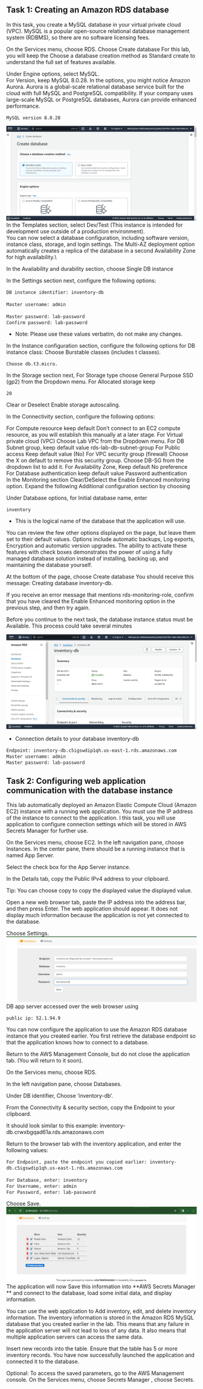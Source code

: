 ## Task 1: Creating an Amazon RDS database
In this task, you create a MySQL database in your virtual private cloud (VPC). MySQL is a popular open-source relational database management system (RDBMS), so there are no software licensing fees.

On the Services  menu, choose RDS.
Choose Create database
For this lab, you will keep the Choose a database creation method as Standard create to understand the full set of features available.

Under Engine options, select  MySQL.\
For Version, keep MySQL 8.0.28.
In the options, you might notice Amazon Aurora. Aurora is a global-scale relational database service built for the cloud with full MySQL and PostgreSQL compatibility. If your company uses large-scale MySQL or PostgreSQL databases, Aurora can provide enhanced performance.
```
MySQL version 8.0.28
```
![image](./images/database-creation.png)
In the Templates section, select  Dev/Test (This instance is intended for development use outside of a production environment).\
You can now select a database configuration, including software version, instance class, storage, and login settings. The Multi-AZ deployment option automatically creates a replica of the database in a second Availability Zone for high availability.\

In the Availability and durability section, choose Single DB instance

In the Settings section next, configure the following options:
```
DB instance identifier: inventory-db

Master username: admin

Master password: lab-password
Confirm password: lab-password
```
- Note: Please use these values verbatim, do not make any changes.

In the Instance configuration section, configure the following options for DB instance class:
Choose  Burstable classes (includes t classes).
```
Choose db.t3.micro.
```
In the Storage section next,
For Storage type choose General Purpose SSD (gp2) from the Dropdown menu.
For Allocated storage keep 
```
20
```
Clear or Deselect Enable storage autoscaling.

In the Connectivity section, configure the following options:

For Compute resource
keep default  Don’t connect to an EC2 compute resource, as you will establish this manually at a later stage.
For Virtual private cloud (VPC) Choose Lab VPC from the Dropdown menu.
For DB Subnet group, keep default value rds-lab-db-subnet-group
For Public access Keep default value (No)
For VPC security group (firewall)
Choose the X on default to remove this security group.
Choose DB-SG from the dropdown list to add it.
For Availability Zone, Keep default No preference
For Database authentication keep default value  Password authentication\
In the Monitoring section
Clear/DeSelect the  Enable Enhanced monitoring option.
Expand the following Additional configuration section by choosing

Under Database options, for Initial database name, enter 
```
inventory
```
- This is the logical name of the database that the application will use.

 You can review the few other options displayed on the page, but leave them set to their default values. Options include automatic backups, Log exports, Encryption and automatic version upgrades. The ability to activate these features with check boxes demonstrates the power of using a fully managed database solution instead of installing, backing up, and maintaining the database yourself.

At the bottom of the page, choose Create database
You should receive this message: Creating database inventory-db.

 If you receive an error message that mentions rds-monitoring-role, confirm that you have cleared the Enable Enhanced monitoring option in the previous step, and then try again.

Before you continue to the next task, the database instance status must be Available. This process could take several minutes

![image](./images/db-available.png)

- Connection details to your database inventory-db
```
Endpoint: inventory-db.c5igswdip1qh.us-east-1.rds.amazonaws.com
Master username: admin
Master password: lab-password
```

## Task 2: Configuring web application communication with the database instance
This lab automatically deployed an Amazon Elastic Compute Cloud (Amazon EC2) instance with a running web application. You must use the IP address of the instance to connect to the application. I this task, you will use application to configure connection settings which will be stored in AWS Secrets Manager for further use.

On the Services  menu, choose EC2.
In the left navigation pane, choose Instances.
In the center pane, there should be a running instance that is named App Server.

Select the check box for the App Server instance.

In the Details tab, copy the Public IPv4 address to your clipboard.

Tip: You can choose copy  to copy the displayed value the displayed value.

Open a new web browser tab, paste the IP address into the address bar, and then press Enter.
The web application should appear. It does not display much information because the application is not yet connected to the database.

Choose  Settings.
![image](./images/db-app-server2.png)
DB app server accessed over the web browser using 
```
public ip: 52.1.94.9
```
You can now configure the application to use the Amazon RDS database instance that you created earlier. You first retrieve the database endpoint so that the application knows how to connect to a database.

Return to the AWS Management Console, but do not close the application tab. (You will return to it soon).

On the Services  menu, choose RDS.

In the left navigation pane, choose Databases.

Under DB identifier, Choose ‘inventory-db’.

From the Connectivity & security section, copy the Endpoint to your clipboard.

It should look similar to this example: inventory-db.crwxbgqad61a.rds.amazonaws.com

Return to the browser tab with the inventory application, and enter the following values:

```
For Endpoint, paste the endpoint you copied earlier: inventory-db.c5igswdip1qh.us-east-1.rds.amazonaws.com

For Database, enter: inventory
For Username, enter: admin
For Password, enter: lab-password
```
Choose Save.
![screenshot](./images/RDB-instance-linked-to-app-server3.png)
The application will now Save this information into **AWS Secrets Manager ** and connect to the database, load some initial data, and display information.

You can use the web application to  Add inventory,  edit, and  delete inventory information.
The inventory information is stored in the Amazon RDS MySQL database that you created earlier in the lab. This means that any failure in the application server will not lead to loss of any data. It also means that multiple application servers can access the same data.

Insert new records into the table. Ensure that the table has 5 or more inventory records.
 You have now successfully launched the application and connected it to the database.

Optional: To access the saved parameters, go to the AWS Management console. On the Services  menu, choose Secrets Manager , choose Secrets.